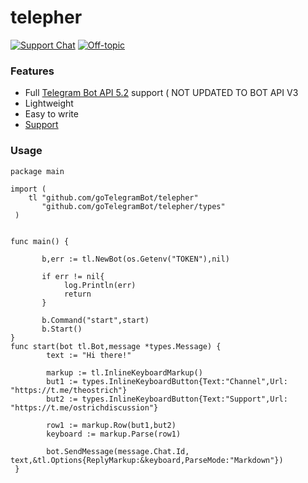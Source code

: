 # telepher

[![Support Chat](https://img.shields.io/badge/English%20chat-grey?style=flat-square&logo=telegram)](https://t.me/ostrichdiscussion)
[![Off-topic](https://img.shields.io/badge/English%20chat-grey?style=flat-square&logo=telegram)](https://t.me/unlaidchat)

### Features

- Full [Telegram Bot API 5.2](https://core.telegram.org/bots/api) support ( NOT UPDATED TO BOT API V3 
- Lightweight
- Easy to write
- [Support](https://t.me/ostrichdiscussion)


### Usage
    package main

    import (
        tl "github.com/goTelegramBot/telepher"
           "github.com/goTelegramBot/telepher/types"
     )
  

    func main() {
    
           b,err := tl.NewBot(os.Getenv("TOKEN"),nil)
    
           if err != nil{
                log.Println(err)
                return
           }

           b.Command("start",start)
           b.Start()
    }
    func start(bot tl.Bot,message *types.Message) {
            text := "Hi there!"
    
            markup := tl.InlineKeyboardMarkup()
            but1 := types.InlineKeyboardButton{Text:"Channel",Url: "https://t.me/theostrich"}
            but2 := types.InlineKeyboardButton{Text:"Support",Url: "https://t.me/ostrichdiscussion"}
            
            row1 := markup.Row(but1,but2)
            keyboard := markup.Parse(row1)
     
            bot.SendMessage(message.Chat.Id, text,&tl.Options{ReplyMarkup:&keyboard,ParseMode:"Markdown"})
     }
